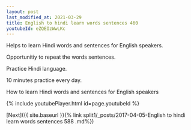 ```yaml
---
layout: post
last_modified_at: 2021-03-29
title: English to hindi learn words sentences 460 
youtubeId: eZQEIzWwLKc
---
```

 
 
Helps to learn Hindi words and sentences for English speakers.

Opportunitiy to repeat the words sentences. 

Practice Hindi language. 
 
10 minutes practice every day. 
 
How to learn Hindi words and sentences for English speakers 
 
{% include youtubePlayer.html id=page.youtubeId %}
 
 
[Next]({{ site.baseurl }}{% link  split1/_posts/2017-04-05-English to hindi learn words sentences 588 .md%})
 
